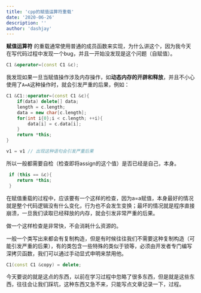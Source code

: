 ```yaml
---
title: 'cpp的赋值运算符重载'
date: '2020-06-26'
description: ''
author: 'dashjay'
---
```


**赋值运算符** 的重载通常使用普通的成员函数来实现，为什么讲这个，因为我今天在写代码过程中发现一个bug，并且一开始没发现是这个问题（自赋值）。

```c++
C1 &operator=(const C1 &c);
```

我发现如果一旦当赋值操作涉及内存操作，如**动态内存的开辟和释放**，并且不小心使用了`A=A`这种操作时，就会引发严重的后果，例如：

```c++
C1 &C1::operator=(const C1 &c){
    if(data) delete[] data;
    length = c.length;
    data = new char[c.length];
    for(int i{0};i < c.length; ++i){
        data[i] = c.data[i];
    }
    return *this;
}

v1 = v1 // 出现这种语句会引发严重后果
```

所以一般都需要自检（检查即将assign的这个值）是否已经是自己，本身。

```c++
 if (this == &c){
    return *this;
 }
```

在赋值重载的过程中，应该要有一个这样的检查，因为a=a赋值，本身最好的情况就是整个代码逻辑没有什么变化，行为也不会发生变换；最坏的情况就是程序直接崩溃，一旦我们读取已经释放的内存，就会引发非常严重的后果。

做一个这样检查是非常快，不会消耗什么资源的。

一般一个类写出来都会有复制构造，但是有时候往往我们不需要这种复制构造（可能引发严重的后果），有的类包含一些特殊的类似于锁等，必须由开发者专门编写深拷贝函数，我们可以通过手动显式申明来禁用他。

```c++
C1(const C1 &copy) = delete;
```

今天要说的就是这点的东西，以前在学习过程中忽略了很多东西，但是就是这些东西，往往会让我们踩坑，这种东西又急不来，只能写点文章记录一下，过程。
